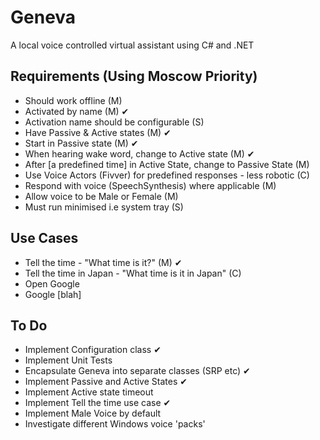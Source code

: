 # Geneva
A local voice controlled virtual assistant using C# and .NET

## Requirements (Using Moscow Priority)
* Should work offline (M)
* Activated by name (M) ✔
* Activation name should be configurable (S)
* Have Passive & Active states (M) ✔
* Start in Passive state (M) ✔
* When hearing wake word, change to Active state (M) ✔
* After [a predefined time] in Active State, change to Passive State (M)
* Use Voice Actors (Fivver) for predefined responses - less robotic (C)
* Respond with voice (SpeechSynthesis) where applicable (M)
* Allow voice to be Male or Female (M)
* Must run minimised i.e system tray (S)


## Use Cases
* Tell the time - "What time is it?" (M) ✔
* Tell the time in Japan - "What time is it in Japan" (C)
* Open Google
* Google [blah]

## To Do
* Implement Configuration class ✔
* Implement Unit Tests
* Encapsulate Geneva into separate classes (SRP etc) ✔
* Implement Passive and Active States ✔
* Implement Active state timeout
* Implement Tell the time use case ✔
* Implement Male Voice by default
* Investigate different Windows voice 'packs'
